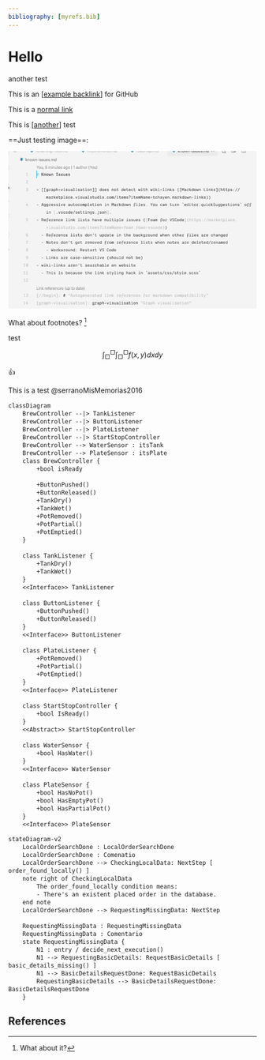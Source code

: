 ```yaml
---
bibliography: [myrefs.bib]
---
```


# Hello

another test

This is an [[example backlink]] for GitHub

This is a [normal link](example%20backlink.md)

This is [[another]] test

==Just testing image==:

![testing](attachments/2022-11-26-20-21-27.png)

What about footnotes? [^1]

test

$$
\int_{\Box}^{\Box} \int_{\Box}^{\Box} f(x, y) dx dy
$$

👍

This is a test @serranoMisMemorias2016

```mermaid
classDiagram
    BrewController --|> TankListener
    BrewController --|> ButtonListener
    BrewController --|> PlateListener
    BrewController --|> StartStopController
    BrewController --> WaterSensor : itsTank
    BrewController --> PlateSensor : itsPlate
    class BrewController {
        +bool isReady

        +ButtonPushed()
        +ButtonReleased()
        +TankDry()
        +TankWet()
        +PotRemoved()
        +PotPartial()
        +PotEmptied()
    }

    class TankListener {
        +TankDry()
        +TankWet()
    }
    <<Interface>> TankListener

    class ButtonListener {
        +ButtonPushed()
        +ButtonReleased()
    }
    <<Interface>> ButtonListener

    class PlateListener {
        +PotRemoved()
        +PotPartial()
        +PotEmptied()
    }
    <<Interface>> PlateListener

    class StartStopController {
        +bool IsReady()
    }
    <<Abstract>> StartStopController

    class WaterSensor {
        +bool HasWater()
    }
    <<Interface>> WaterSensor

    class PlateSensor {
        +bool HasNoPot()
        +bool HasEmptyPot()
        +bool HasPartialPot()
    }
    <<Interface>> PlateSensor
```

```mermaid
stateDiagram-v2
    LocalOrderSearchDone : LocalOrderSearchDone
    LocalOrderSearchDone : Comenatio
    LocalOrderSearchDone --> CheckingLocalData: NextStep [ order_found_locally() ]
    note right of CheckingLocalData
        The order_found_locally condition means:
        - There's an existent placed order in the database.
    end note
    LocalOrderSearchDone --> RequestingMissingData: NextStep

    RequestingMissingData : RequestingMissingData
    RequestingMissingData : Comentario
    state RequestingMissingData {
        N1 : entry / decide_next_execution()
        N1 --> RequestingBasicDetails: RequestBasicDetails [ basic_details_missing() ]
        N1 --> BasicDetailsRequestDone: RequestBasicDetails
        RequestingBasicDetails --> BasicDetailsRequestDone: BasicDetailsRequestDone
    }
```

## References

[^1]: What about it?

[//begin]: # "Autogenerated link references for markdown compatibility"
[example backlink]: <example backlink> "example backlink"
[another]: another "another"
[//end]: # "Autogenerated link references"
